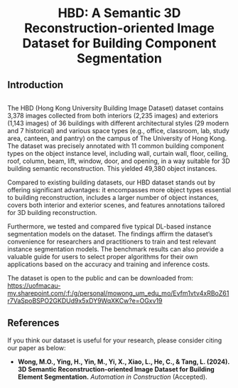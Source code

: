 <div align="center">

<h1> HBD: A Semantic 3D Reconstruction-oriented Image Dataset for Building Component Segmentation </h1>

</div>


## Introduction

<div align="center">
</div>

![]()

The HBD (Hong Kong University Building Image Dataset) dataset contains 3,378 images collected from both interiors 
(2,235 images) and exteriors (1,143 images) of 36 buildings with different architectural styles (29 modern and 7 historical) 
and various space types (e.g., office, classroom, lab, study area, canteen, and pantry) on the campus of The University of Hong Kong. 
The dataset was precisely annotated with 11 common building component types on the object instance level, including wall, 
curtain wall, floor, ceiling, roof, column, beam, lift, window, door, and opening, in a way suitable for 
3D building semantic reconstruction. This yielded 49,380 object instances. 

Compared to existing building datasets, our HBD dataset stands out by offering significant advantages: 
it encompasses more object types essential to building reconstruction, 
includes a larger number of object instances, 
covers both interior and exterior scenes, and features annotations tailored for 3D building reconstruction. 

Furthermore, we tested and compared five typical DL-based instance segmentation models on the dataset. 
The findings affirm the dataset’s convenience for researchers and practitioners to train and test relevant instance 
segmentation models. The benchmark results can also provide a valuable guide for users to select proper algorithms 
for their own applications based on the accuracy and training and inference costs.

The dataset is open to the public and can be downloaded from: https://uofmacau-my.sharepoint.com/:f:/g/personal/mowong_um_edu_mo/Evfm1vtv4xRBoZ61r7VaSpoBSPO2GKDUd9x5xDY9WqXKCw?e=OGxv19

## References
If you think our dataset is useful for your research, please consider citing our paper as below: 

- **Wong, M.O., Ying, H., Yin, M., Yi, X., Xiao, L., He, C., & Tang, L. (2024). 3D Semantic Reconstruction-oriented Image Dataset for Building Element Segmentation.** *Automation in Construction* (Accepted).






